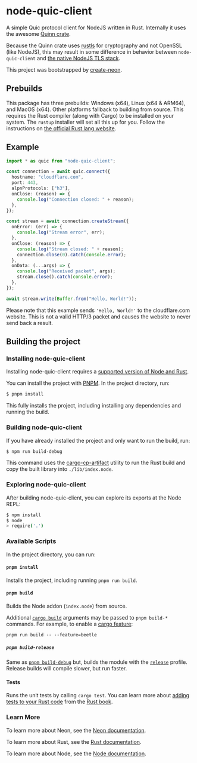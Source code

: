 # node-quic-client

A simple Quic protocol client for NodeJS written in Rust. Internally it uses the awesome [Quinn crate](https://crates.io/crates/quinn).

Because the Quinn crate uses [rustls](https://crates.io/crates/rustls) for cryptography and not OpenSSL (like NodeJS), this may result in some difference in behavior between `node-quic-client` and [the native NodeJS TLS stack](https://nodejs.org/api/tls.html).

This project was bootstrapped by [create-neon](https://www.npmjs.com/package/create-neon).

## Prebuilds

This package has three prebuilds: Windows (x64), Linux (x64 & ARM64), and MacOS (x64). Other platforms fallback to building from source. This requires the Rust compiler (along with Cargo) to be installed on your system. The `rustup` installer will set all this up for you. Follow the instructions on [the official Rust lang website](https://www.rust-lang.org/learn/get-started).

## Example

```ts
import * as quic from "node-quic-client";

const connection = await quic.connect({
  hostname: "cloudflare.com",
  port: 443,
  alpnProtocols: ["h3"],
  onClose: (reason) => {
    console.log("Connection closed: " + reason);
  },
});

const stream = await connection.createStream({
  onError: (err) => {
    console.log("Stream error", err);
  },
  onClose: (reason) => {
    console.log("Stream closed: " + reason);
    connection.close(0).catch(console.error);
  },
  onData: (...args) => {
    console.log("Received packet", args);
    stream.close().catch(console.error);
  },
});

await stream.write(Buffer.from("Hello, World!"));
```

Please note that this example sends `'Hello, World!'` to the cloudflare.com website. This is not a valid HTTP/3 packet and causes the website to never send back a result.

## Building the project

### Installing node-quic-client

Installing node-quic-client requires a [supported version of Node and Rust](https://github.com/neon-bindings/neon#platform-support).

You can install the project with [PNPM](https://pnpm.io). In the project directory, run:

```sh
$ pnpm install
```

This fully installs the project, including installing any dependencies and running the build.

### Building node-quic-client

If you have already installed the project and only want to run the build, run:

```sh
$ npm run build-debug
```

This command uses the [cargo-cp-artifact](https://github.com/neon-bindings/cargo-cp-artifact) utility to run the Rust build and copy the built library into `./lib/index.node`.

### Exploring node-quic-client

After building node-quic-client, you can explore its exports at the Node REPL:

```sh
$ npm install
$ node
> require('.')
```

### Available Scripts

In the project directory, you can run:

#### `pnpm install`

Installs the project, including running `pnpm run build`.

#### `pnpm build`

Builds the Node addon (`index.node`) from source.

Additional [`cargo build`](https://doc.rust-lang.org/cargo/commands/cargo-build.html) arguments may be passed to `pnpm build-*` commands. For example, to enable a [cargo feature](https://doc.rust-lang.org/cargo/reference/features.html):

```
pnpm run build -- --feature=beetle
```

##### `pnpm build-release`

Same as [`pnpm build-debug`](#npm-build) but, builds the module with the [`release`](https://doc.rust-lang.org/cargo/reference/profiles.html#release) profile. Release builds will compile slower, but run faster.

#### Tests

Runs the unit tests by calling `cargo test`. You can learn more about [adding tests to your Rust code](https://doc.rust-lang.org/book/ch11-01-writing-tests.html) from the [Rust book](https://doc.rust-lang.org/book/).

### Learn More

To learn more about Neon, see the [Neon documentation](https://neon-bindings.com).

To learn more about Rust, see the [Rust documentation](https://www.rust-lang.org).

To learn more about Node, see the [Node documentation](https://nodejs.org).
